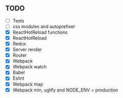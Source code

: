 

## TODO

- [ ] Tests
- [ ] css modules and autoprefixer
- [x] ReactHotReload functions
- [x] ReactHotReload
- [x] Redux
- [x] Server render
- [x] Router
- [x] Webpack
- [x] Webpack watch
- [x] Babel
- [x] Eslint
- [x] Webpack map
- [x] Webpack min, uglify and NODE_ENV = production
